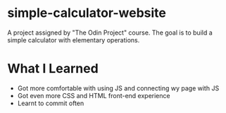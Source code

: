 # simple-calculator-website
A project assigned by "The Odin Project" course. The goal is to build a simple calculator with elementary operations.

# What I Learned
- Got more comfortable with using JS and connecting wy page with JS
- Got even more CSS and HTML front-end experience
- Learnt to commit often

